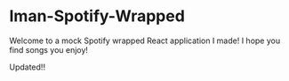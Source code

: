 # Iman-Spotify-Wrapped
Welcome to a mock Spotify wrapped React application I made! I hope you find songs you enjoy!

Updated!!